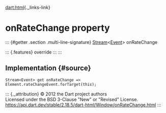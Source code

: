 [dart:html](../../dart-html/dart-html-library){._links-link}

onRateChange property
=====================

::: {#getter .section .multi-line-signature}
[Stream](../../dart-async/stream-class)\<[Event](../event-class)\>
onRateChange

::: {.features}
override
:::
:::

Implementation {#source}
--------------

``` {.language-dart data-language="dart"}
Stream<Event> get onRateChange => Element.rateChangeEvent.forTarget(this);
```

::: {._attribution}
© 2012 the Dart project authors\
Licensed under the BSD 3-Clause \"New\" or \"Revised\" License.\
<https://api.dart.dev/stable/2.18.5/dart-html/Window/onRateChange.html>
:::

